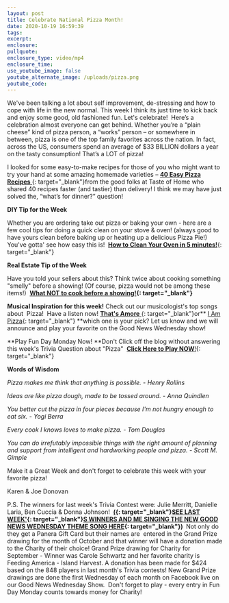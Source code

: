 ```yaml
---
layout: post
title: Celebrate National Pizza Month!
date: 2020-10-19 16:59:39
tags:
excerpt:
enclosure:
pullquote:
enclosure_type: video/mp4
enclosure_time:
use_youtube_image: false
youtube_alternate_image: /uploads/pizza.png
youtube_code:
---
```


We've been talking a lot about self improvement, de-stressing and how to cope with life in the new normal. This week I think its just time to kick back and enjoy some good, old fashioned fun. Let's celebrate\!&nbsp; Here’s a celebration almost everyone can get behind. Whether you’re a “plain cheese” kind of pizza person, a “works” person – or somewhere in between, pizza is one of the top family favorites across the nation. In fact, across the US, consumers spend an average of $33 BILLION dollars a year on the tasty consumption\! That’s a LOT of pizza\!

I looked for some easy-to-make recipes for those of you who might want to try your hand at some amazing homemade varieties –&nbsp;[**40 Easy Pizza Recipes**&nbsp;](https://t.e2ma.net/click/xu6l3c/5wd3tzj/tjvatg){: target="_blank"}from the good folks at Taste of Home who shared 40 recipes faster (and tastier) than delivery\! I think we may have just solved the, “what’s for dinner?” question\!&nbsp;

**DIY Tip for the Week**

Whether you are ordering take out pizza or baking your own - here are a few cool tips for doing a quick clean on your stove & oven\! (always good to have yours clean before baking up or heating up a delicious Pizza Pie\!) You've gotta' see how easy this is\! &nbsp;[**How to Clean Your Oven in 5 minutes\!**](https://t.e2ma.net/click/xu6l3c/5wd3tzj/9bwatg){: target="_blank"}

**Real Estate Tip of the Week**

Have you told your sellers about this? Think twice about cooking something "smelly" before a showing\! (Of course, pizza would not be among these items\!) &nbsp;**[What NOT to cook before a showing\!](https://t.e2ma.net/click/xu6l3c/5wd3tzj/p4watg){: target="_blank"}**

**Musical Inspiration for this week\!**&nbsp;Check out our musicologist's top songs about&nbsp; Pizza\!&nbsp; Have a listen now\!&nbsp;[**That's Amore**&nbsp;](https://t.e2ma.net/click/xu6l3c/5wd3tzj/5wxatg){: target="_blank"}or**&nbsp;[I Am Pizza](https://t.e2ma.net/click/xu6l3c/5wd3tzj/lpyatg){: target="_blank"}&nbsp;**which one is your pick? Let us know and we will announce and play your favorite on the Good News Wednesday show\!

**Play Fun Day Monday Now\!&nbsp;**Don't Click off the blog without answering this week's Trivia Question about "Pizza" &nbsp;[**Click Here to Play NOW**\!](https://t.e2ma.net/click/xu6l3c/5wd3tzj/1hzatg){: target="_blank"}

**Words of Wisdom**

*Pizza makes me think that anything is possible. - Henry Rollins*

*Ideas are like pizza dough, made to be tossed around. - Anna Quindlen*

*You better cut the pizza in four pieces because I'm not hungry enough to eat six. - Yogi Berra*

*Every cook I knows loves to make pizza. - Tom Douglas*

*You can do irrefutably impossible things with the right amount of planning and support from intelligent and hardworking people and pizza. - Scott M. Gimple*

Make it a Great Week and don't forget to celebrate this week with your favorite pizza\!

Karen & Joe Donovan&nbsp;

P.S. The winners for last week's Trivia Contest were: Julie Merritt, Danielle Laria, Ben Cuccia & Donna Johnson\! &nbsp;**[(](https://t.e2ma.net/click/xu6l3c/5wd3tzj/ha0atg){: target="_blank"}[SEE LAST WEEK'](https://t.e2ma.net/click/xu6l3c/5wd3tzj/x20atg){: target="_blank"}[S WINNERS AND ME SINGING THE NEW GOOD NEWS WEDNESDAY THEME SONG HERE](https://t.e2ma.net/click/xu6l3c/5wd3tzj/dv1atg){: target="_blank"})&nbsp;**&nbsp;Not only do they get a Panera Gift Card but their names are&nbsp; entered in the Grand Prize drawing for the month of October and that winner will have a donation made to the Charity of their choice\! Grand Prize drawing for Charity for September - Winner was Carole Schwartz and her favorite charity is Feeding America - Island Harvest. A donation has been made for $424&nbsp; based on the 848 players in last month's Trivia contests\! New Grand Prize drawings are done the first Wednesday of each month on Facebook live on our Good News Wednesday Show.&nbsp; Don't forget to play - every entry in Fun Day Monday counts towards money for Charity\!